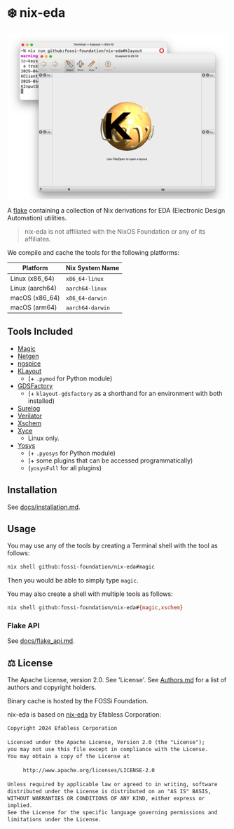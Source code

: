 # ❄️ nix-eda

![A terminal running a command to create a shell with the tool xschem installed, then invoking xschem](./screenshot.png)

A [flake](https://nixos.wiki/wiki/Flakes) containing a collection of Nix
derivations for EDA (Electronic Design Automation) utilities.

> nix-eda is not affiliated with the NixOS Foundation or any of its affiliates.

We compile and cache the tools for the following platforms:

| Platform | Nix System Name |
| - | - |
| Linux (x86_64) | `x86_64-linux` |
| Linux (aarch64) | `aarch64-linux` |
| macOS (x86_64) | `x86_64-darwin` |
| macOS (arm64) | `aarch64-darwin` |

## Tools Included
* [Magic](http://opencircuitdesign.com/magic)
* [Netgen](http://opencircuitdesign.com/netgen)
* [ngspice](https://ngspice.sourceforge.io)
* [KLayout](https://klayout.de)
    * (+ `.pymod` for Python module)
* [GDSFactory](https://github.com/gdsfactory/gdsfactory)
    * (+ `klayout-gdsfactory` as a shorthand for an environment with both installed)
* [Surelog](https://github.com/chipsalliance/Surelog)
* [Verilator](https://verilator.org)
* [Xschem](https://xschem.sourceforge.io/stefan/index.html)
* [Xyce](https://github.com/xyce/xyce)
    * Linux only.
* [Yosys](https://github.com/YosysHQ/yosys)
    * (+ `.pyosys` for Python module)
    * (+ some plugins that can be accessed programmatically)
    * (`yosysFull` for all plugins)

## Installation

See [docs/installation.md](./docs/installation.md).

## Usage

You may use any of the tools by creating a Terminal shell with the tool as
follows:

```sh
nix shell github:fossi-foundation/nix-eda#magic
```

Then you would be able to simply type `magic`.

You may also create a shell with multiple tools as follows:

```sh
nix shell github:fossi-foundation/nix-eda#{magic,xschem}
```

### Flake API

See [docs/flake_api.md](./docs/flake_api.md).

## ⚖️ License

The Apache License, version 2.0. See 'License'. See [Authors.md](./Authors.md)
for a list of authors and copyright holders.

Binary cache is hosted by the FOSSi Foundation.

nix-eda is based on [nix-eda](https://github.com/efabless/nix-eda)
by Efabless Corporation:

```
Copyright 2024 Efabless Corporation

Licensed under the Apache License, Version 2.0 (the "License");
you may not use this file except in compliance with the License.
You may obtain a copy of the License at

     http://www.apache.org/licenses/LICENSE-2.0

Unless required by applicable law or agreed to in writing, software
distributed under the License is distributed on an "AS IS" BASIS,
WITHOUT WARRANTIES OR CONDITIONS OF ANY KIND, either express or implied.
See the License for the specific language governing permissions and
limitations under the License.
``` 
